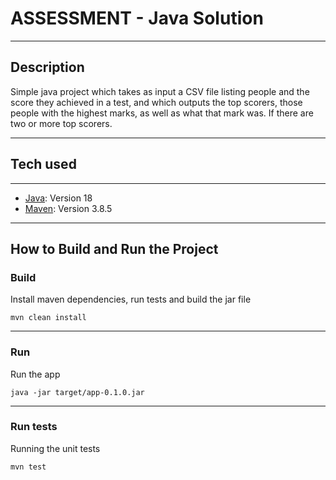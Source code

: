 # ASSESSMENT - Java Solution
***
## Description
Simple java project which takes as input a CSV file listing people and the score they achieved in a test, and which
outputs the top scorers, those people with the highest marks, as well as what that mark was.
If there are two or more top scorers.
***

## Tech used
***
* [Java](https://www.oracle.com/java/): Version 18
* [Maven](https://maven.apache.org/): Version 3.8.5
***

## How to Build and Run the Project

### Build 
Install maven dependencies, run tests and build the jar file
```
mvn clean install
```
***
### Run
Run the app
```
java -jar target/app-0.1.0.jar
```
***
### Run tests
Running the unit tests
```
mvn test
```